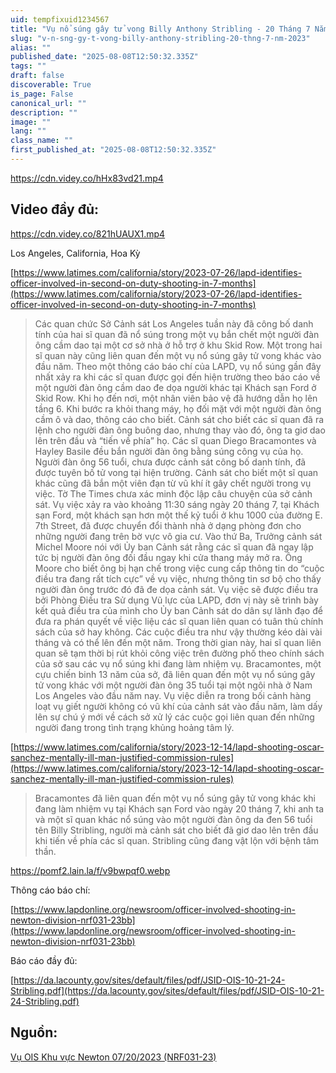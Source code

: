 ```yaml
---
uid: tempfixuid1234567
title: "Vụ nổ súng gây tử vong Billy Anthony Stribling - 20 Tháng 7 Năm 2023"
slug: "v-n-sng-gy-t-vong-billy-anthony-stribling-20-thng-7-nm-2023"
alias: ""
published_date: "2025-08-08T12:50:32.335Z"
tags: ""
draft: false
discoverable: True
is_page: False
canonical_url: ""
description: ""
image: ""
lang: ""
class_name: ""
first_published_at: "2025-08-08T12:50:32.335Z"
---
```


https://cdn.videy.co/hHx83vd21.mp4

## Video đầy đủ:

https://cdn.videy.co/821hUAUX1.mp4

Los Angeles, California, Hoa Kỳ

[https://www.latimes.com/california/story/2023-07-26/lapd-identifies-officer-involved-in-second-on-duty-shooting-in-7-months](https://www.latimes.com/california/story/2023-07-26/lapd-identifies-officer-involved-in-second-on-duty-shooting-in-7-months)

> Các quan chức Sở Cảnh sát Los Angeles tuần này đã công bố danh tính của hai sĩ quan đã nổ súng trong một vụ bắn chết một người đàn ông cầm dao tại một cơ sở nhà ở hỗ trợ ở khu Skid Row. Một trong hai sĩ quan này cũng liên quan đến một vụ nổ súng gây tử vong khác vào đầu năm.
> Theo một thông cáo báo chí của LAPD, vụ nổ súng gần đây nhất xảy ra khi các sĩ quan được gọi đến hiện trường theo báo cáo về một người đàn ông cầm dao đe dọa người khác tại Khách sạn Ford ở Skid Row.
> Khi họ đến nơi, một nhân viên bảo vệ đã hướng dẫn họ lên tầng 6. Khi bước ra khỏi thang máy, họ đối mặt với một người đàn ông cầm ô và dao, thông cáo cho biết. Cảnh sát cho biết các sĩ quan đã ra lệnh cho người đàn ông buông dao, nhưng thay vào đó, ông ta giơ dao lên trên đầu và “tiến về phía” họ. Các sĩ quan Diego Bracamontes và Hayley Basile đều bắn người đàn ông bằng súng công vụ của họ. Người đàn ông 56 tuổi, chưa được cảnh sát công bố danh tính, đã được tuyên bố tử vong tại hiện trường.
> Cảnh sát cho biết một sĩ quan khác cũng đã bắn một viên đạn từ vũ khí ít gây chết người trong vụ việc. Tờ The Times chưa xác minh độc lập câu chuyện của sở cảnh sát.
> Vụ việc xảy ra vào khoảng 11:30 sáng ngày 20 tháng 7, tại Khách sạn Ford, một khách sạn hơn một thế kỷ tuổi ở khu 1000 của đường E. 7th Street, đã được chuyển đổi thành nhà ở dạng phòng đơn cho những người đang trên bờ vực vô gia cư.
> Vào thứ Ba, Trưởng cảnh sát Michel Moore nói với Ủy ban Cảnh sát rằng các sĩ quan đã ngay lập tức bị người đàn ông đối đầu ngay khi cửa thang máy mở ra. Ông Moore cho biết ông bị hạn chế trong việc cung cấp thông tin do “cuộc điều tra đang rất tích cực” về vụ việc, nhưng thông tin sơ bộ cho thấy người đàn ông trước đó đã đe dọa cảnh sát.
> Vụ việc sẽ được điều tra bởi Phòng Điều tra Sử dụng Vũ lực của LAPD, đơn vị này sẽ trình bày kết quả điều tra của mình cho Ủy ban Cảnh sát do dân sự lãnh đạo để đưa ra phán quyết về việc liệu các sĩ quan liên quan có tuân thủ chính sách của sở hay không. Các cuộc điều tra như vậy thường kéo dài vài tháng và có thể lên đến một năm.
> Trong thời gian này, hai sĩ quan liên quan sẽ tạm thời bị rút khỏi công việc trên đường phố theo chính sách của sở sau các vụ nổ súng khi đang làm nhiệm vụ.
> Bracamontes, một cựu chiến binh 13 năm của sở, đã liên quan đến một vụ nổ súng gây tử vong khác với một người đàn ông 35 tuổi tại một ngôi nhà ở Nam Los Angeles vào đầu năm nay. Vụ việc diễn ra trong bối cảnh hàng loạt vụ giết người không có vũ khí của cảnh sát vào đầu năm, làm dấy lên sự chú ý mới về cách sở xử lý các cuộc gọi liên quan đến những người đang trong tình trạng khủng hoảng tâm lý.

[https://www.latimes.com/california/story/2023-12-14/lapd-shooting-oscar-sanchez-mentally-ill-man-justified-commission-rules](https://www.latimes.com/california/story/2023-12-14/lapd-shooting-oscar-sanchez-mentally-ill-man-justified-commission-rules)

> Bracamontes đã liên quan đến một vụ nổ súng gây tử vong khác khi đang làm nhiệm vụ tại Khách sạn Ford vào ngày 20 tháng 7, khi anh ta và một sĩ quan khác nổ súng vào một người đàn ông da đen 56 tuổi tên Billy Stribling, người mà cảnh sát cho biết đã giơ dao lên trên đầu khi tiến về phía các sĩ quan. Stribling cũng đang vật lộn với bệnh tâm thần.

https://pomf2.lain.la/f/v9bwpqf0.webp

Thông cáo báo chí:

[https://www.lapdonline.org/newsroom/officer-involved-shooting-in-newton-division-nrf031-23bb](https://www.lapdonline.org/newsroom/officer-involved-shooting-in-newton-division-nrf031-23bb)

Báo cáo đầy đủ:

[https://da.lacounty.gov/sites/default/files/pdf/JSID-OIS-10-21-24-Stribling.pdf](https://da.lacounty.gov/sites/default/files/pdf/JSID-OIS-10-21-24-Stribling.pdf)

## Nguồn:

[Vụ OIS Khu vực Newton 07/20/2023 (NRF031-23)](https://www.youtube.com/watch?v=Y9h4xA27JKs)
